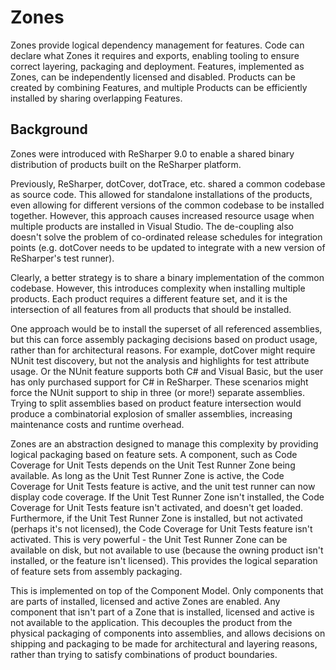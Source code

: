 # Zones

Zones provide logical dependency management for features. Code can declare what Zones it requires and exports, enabling tooling to ensure correct layering, packaging and deployment. Features, implemented as Zones, can be independently licensed and disabled. Products can be created by combining Features, and multiple Products can be efficiently installed by sharing overlapping Features.

## Background

Zones were introduced with ReSharper 9.0 to enable a shared binary distribution of products built on the ReSharper platform.

Previously, ReSharper, dotCover, dotTrace, etc. shared a common codebase as source code. This allowed for standalone installations of the products, even allowing for different versions of the common codebase to be installed together. However, this approach causes increased resource usage when multiple products are installed in Visual Studio. The de-coupling also doesn't solve the problem of co-ordinated release schedules for integration points (e.g. dotCover needs to be updated to integrate with a new version of ReSharper's test runner).

Clearly, a better strategy is to share a binary implementation of the common codebase. However, this introduces complexity when installing multiple products. Each product requires a different feature set, and it is the intersection of all features from all products that should be installed.

One approach would be to install the superset of all referenced assemblies, but this can force assembly packaging decisions based on product usage, rather than for architectural reasons. For example, dotCover might require NUnit test discovery, but not the analysis and highlights for test attribute usage. Or the NUnit feature supports both C# and Visual Basic, but the user has only purchased support for C# in ReSharper. These scenarios might force the NUnit support to ship in three (or more!) separate assemblies. Trying to split assemblies based on product feature intersection would produce a combinatorial explosion of smaller assemblies, increasing maintenance costs and runtime overhead.

Zones are an abstraction designed to manage this complexity by providing logical packaging based on feature sets. A component, such as Code Coverage for Unit Tests depends on the Unit Test Runner Zone being available. As long as the Unit Test Runner Zone is active, the Code Coverage for Unit Tests feature is active, and the unit test runner can now display code coverage. If the Unit Test Runner Zone isn't installed, the Code Coverage for Unit Tests feature isn't activated, and doesn't get loaded. Furthermore, if the Unit Test Runner Zone is installed, but not activated (perhaps it's not licensed), the Code Coverage for Unit Tests feature isn't activated. This is very powerful - the Unit Test Runner Zone can be available on disk, but not available to use (because the owning product isn't installed, or the feature isn't licensed). This provides the logical separation of feature sets from assembly packaging.

This is implemented on top of the Component Model. Only components that are parts of installed, licensed and active Zones are enabled. Any component that isn't part of a Zone that is installed, licensed and active is not available to the application. This decouples the product from the physical packaging of components into assemblies, and allows decisions on shipping and packaging to be made for architectural and layering reasons, rather than trying to satisfy combinations of product boundaries.
